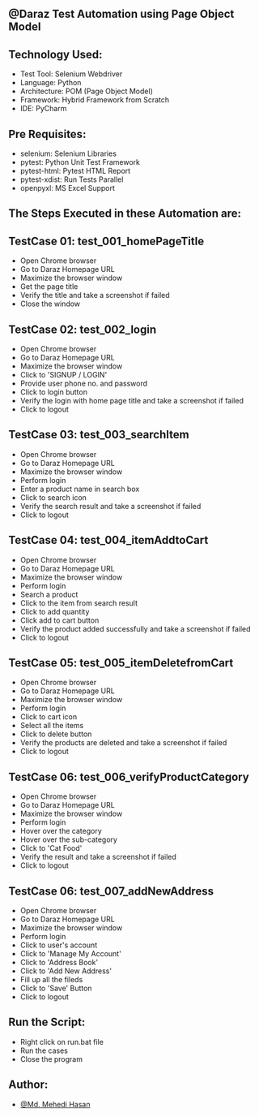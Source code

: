 ## @Daraz Test Automation using Page Object Model

## Technology Used:

- Test Tool: Selenium Webdriver
- Language: Python
- Architecture: POM (Page Object Model)
- Framework: Hybrid Framework from Scratch
- IDE: PyCharm

## Pre Requisites:

- selenium: Selenium Libraries
- pytest: Python Unit Test Framework
- pytest-html: Pytest HTML Report
- pytest-xdist: Run Tests Parallel
- openpyxl: MS Excel Support

## The Steps Executed in these Automation are:

## TestCase 01: test_001_homePageTitle
- Open Chrome browser
- Go to Daraz Homepage URL
- Maximize the browser window
- Get the page title
- Verify the title and take a screenshot if failed
- Close the window

## TestCase 02: test_002_login
- Open Chrome browser
- Go to Daraz Homepage URL
- Maximize the browser window
- Click to 'SIGNUP / LOGIN'
- Provide user phone no. and password
- Click to login button
- Verify the login with home page title and take a screenshot if failed
- Click to logout

## TestCase 03: test_003_searchItem
- Open Chrome browser
- Go to Daraz Homepage URL
- Maximize the browser window
- Perform login
- Enter a product name in search box
- Click to search icon
- Verify the search result and take a screenshot if failed
- Click to logout

## TestCase 04: test_004_itemAddtoCart
- Open Chrome browser
- Go to Daraz Homepage URL
- Maximize the browser window
- Perform login
- Search a product
- Click to the item from search result
- Click to add quantity
- Click add to cart button
- Verify the product added successfully and take a screenshot if failed
- Click to logout

## TestCase 05: test_005_itemDeletefromCart
- Open Chrome browser
- Go to Daraz Homepage URL
- Maximize the browser window
- Perform login
- Click to cart icon
- Select all the items
- Click to delete button
- Verify the products are deleted and take a screenshot if failed
- Click to logout

## TestCase 06: test_006_verifyProductCategory
- Open Chrome browser
- Go to Daraz Homepage URL
- Maximize the browser window
- Perform login
- Hover over the category
- Hover over the sub-category
- Click to 'Cat Food'
- Verify the result and take a screenshot if failed
- Click to logout

## TestCase 06: test_007_addNewAddress
- Open Chrome browser
- Go to Daraz Homepage URL
- Maximize the browser window
- Perform login
- Click to user's account
- Click to 'Manage My Account'
- Click to 'Address Book'
- Click to 'Add New Address'
- Fill up all the fileds
- Click to 'Save' Button
- Click to logout

## Run the Script:

- Right click on run.bat file
- Run the cases
- Close the program

## Author:

- [@Md. Mehedi Hasan](https://github.com/mehedi9021)
